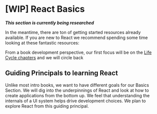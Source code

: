 # [WIP] React Basics

***This section is currently being researched***

In the meantime, there are ton of getting started resources already available. If you are new to React we recommend spending some time looking at these fantastic resources:



From a book development perspective, our first focus will be on the [Life Cycle chapters](../life_cycle/introduction.md) and we will circle back 

## Guiding Principals to learning React
Unlike most intro books, we want to have different goals for our Basics Section. We will dig into the underpinnings of React and look at how to create applications from the bottom up. We feel that understanding the internals of a UI system helps drive development choices. We plan to explore React from this guiding principal.



